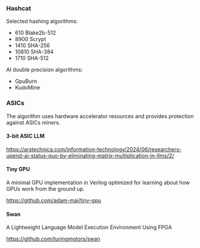 ### Hashcat

Selected hashing algorithms:
- 610 Blake2b-512
- 8900 Scrypt
- 1410 SHA-256
- 10810 SHA-384
- 1710 SHA-512

AI double precision algorithms:
- GpuBurn
- KudoMine

### ASICs

The algorithm uses hardware accelerator resources and provides protection against ASICs miners.

#### 3-bit ASIC LLM

https://arstechnica.com/information-technology/2024/06/researchers-upend-ai-status-quo-by-eliminating-matrix-multiplication-in-llms/2/

#### Tiny GPU

A minimal GPU implementation in Verilog optimized for learning about how GPUs work from the ground up.

https://github.com/adam-maj/tiny-gpu

#### Swan

A Lightweight Language Model Execution Environment Using FPGA

https://github.com/turingmotors/swan
